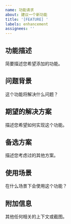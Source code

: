 ```yaml
---
name: 功能请求
about: 建议一个新功能
title: '[FEATURE] '
labels: enhancement
assignees: ''
---
```


## 功能描述
简要描述您希望添加的功能。

## 问题背景
这个功能将解决什么问题？

## 期望的解决方案
描述您希望如何实现这个功能。

## 备选方案
描述您考虑过的其他方案。

## 使用场景
在什么场景下会使用这个功能？

## 附加信息
其他任何相关的上下文或截图。
